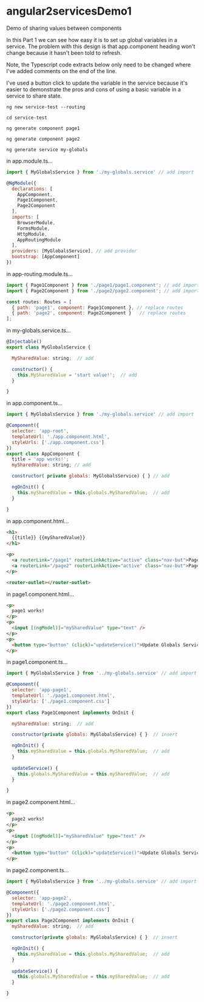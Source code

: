 # angular2servicesDemo1
Demo of sharing values between components

In this Part 1 we can see how easy it is to set up global variables in a service. The problem with this design is that app.component heading won't change because it hasn't been told to refresh. 

Note, the Typescript code extracts below only need to be changed where I've added comments on the end of the line. 

I've used a button click to update the variable in the service because it's easier to demonstrate the pros and cons of using a basic variable in a service to share state. 
```
ng new service-test --routing

cd service-test

ng generate component page1

ng generate component page2

ng generate service my-globals
```


in app.module.ts...
```javascript
import { MyGlobalsService } from './my-globals.service' // add import

@NgModule({
  declarations: [
    AppComponent,
    Page1Component,
    Page2Component
  ],
  imports: [
    BrowserModule,
    FormsModule,
    HttpModule,
    AppRoutingModule
  ],
  providers: [MyGlobalsService], // add provider
  bootstrap: [AppComponent]
})
```

in app-routing.module.ts...
```javascript
import { Page1Component } from './page1/page1.component'; // add import
import { Page2Component } from './page2/page2.component'; // add import

const routes: Routes = [  
  { path: 'page1', component: Page1Component }, // replace routes
  { path: 'page2', component: Page2Component }   // replace routes
];
```

in my-globals.service.ts...
```javascript
@Injectable()
export class MyGlobalsService {

  MySharedValue: string;  // add

  constructor() {
    this.MySharedValue = 'start value!';  // add
  }

}
```

in app.component.ts...
```javascript
import { MyGlobalsService } from './my-globals.service' // add import

@Component({
  selector: 'app-root',
  templateUrl: './app.component.html',
  styleUrls: ['./app.component.css']
})
export class AppComponent {
  title = 'app works!';
  mySharedValue: string; // add

  constructor( private globals: MyGlobalsService) { } // add

  ngOnInit() {
    this.mySharedValue = this.globals.MySharedValue;  // add
  }

}
```

in app.component.html...
```html
<h1>
  {{title}} {{mySharedValue}}
</h1>

<p>
  <a routerLink="/page1" routerLinkActive="active" class="nav-but">Page 1</a>&nbsp;
  <a routerLink="/page2" routerLinkActive="active" class="nav-but">Page 2</a>&nbsp;
</p>

<router-outlet></router-outlet>
```

in page1.component.html...
```html
<p>
  page1 works!
</p>
<p>
  <input [(ngModel)]="mySharedValue" type="text" />
</p>
<p>
  <button type="button" (click)="updateService()">Update Globals Service</button>  
</p>
```

in page1.component.ts...
```javascript
import { MyGlobalsService } from '../my-globals.service' // add import

@Component({
  selector: 'app-page1',
  templateUrl: './page1.component.html',
  styleUrls: ['./page1.component.css']
})
export class Page1Component implements OnInit {

  mySharedValue: string;  // add

  constructor(private globals: MyGlobalsService) { }  // insert

  ngOnInit() {
    this.mySharedValue = this.globals.MySharedValue;  // add
  }
  
  updateService() {
    this.globals.MySharedValue = this.mySharedValue;  // add
  }

}
```

in page2.component.html...
```html
<p>
  page2 works!
</p>
<p>
  <input [(ngModel)]="mySharedValue" type="text" />
</p>
<p>
  <button type="button" (click)="updateService()">Update Globals Service</button>  
</p>
```

in page2.component.ts...
```javascript
import { MyGlobalsService } from '../my-globals.service' // add import

@Component({
  selector: 'app-page2',
  templateUrl: './page2.component.html',
  styleUrls: ['./page2.component.css']
})
export class Page2Component implements OnInit {
  mySharedValue: string;  // add

  constructor(private globals: MyGlobalsService) { }  // insert

  ngOnInit() {
    this.mySharedValue = this.globals.MySharedValue;  // add
  }
  
  updateService() {
    this.globals.MySharedValue = this.mySharedValue;  // add
  }

}
```

